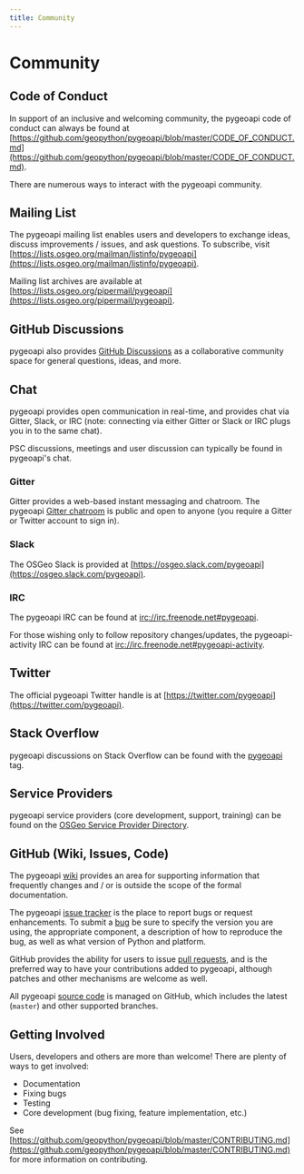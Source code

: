 ```yaml
---
title: Community
---
```


# Community

## Code of Conduct

In support of an inclusive and welcoming community, the pygeoapi code of conduct can always be found at [https://github.com/geopython/pygeoapi/blob/master/CODE_OF_CONDUCT.md](https://github.com/geopython/pygeoapi/blob/master/CODE_OF_CONDUCT.md).

There are numerous ways to interact with the pygeoapi community.

## Mailing List

The pygeoapi mailing list enables users and developers to exchange ideas, discuss improvements / issues, and ask questions. To subscribe, visit [https://lists.osgeo.org/mailman/listinfo/pygeoapi](https://lists.osgeo.org/mailman/listinfo/pygeoapi).

Mailing list archives are available at [https://lists.osgeo.org/pipermail/pygeoapi](https://lists.osgeo.org/pipermail/pygeoapi).

## GitHub Discussions

pygeoapi also provides [GitHub Discussions](https://github.com/geopython/pygeoapi/discussions) as a collaborative community space for general questions, ideas, and more.

## Chat

pygeoapi provides open communication in real-time, and provides chat via Gitter, Slack, or IRC (note: connecting via either Gitter or Slack or IRC plugs you in to the same chat).

PSC discussions, meetings and user discussion can typically be found in pygeoapi's chat.

### Gitter

Gitter provides a web-based instant messaging and chatroom.  The pygeoapi [Gitter chatroom](https://gitter.im/geopython/pygeoapi) is public and open to anyone (you require a Gitter or Twitter account to sign in).

### Slack

The OSGeo Slack is provided at [https://osgeo.slack.com/pygeoapi](https://osgeo.slack.com/pygeoapi).

### IRC

The pygeoapi IRC can be found at [irc://irc.freenode.net#pygeoapi](irc://irc.freenode.net#pygeoapi).

For those wishing only to follow repository changes/updates, the pygeoapi-activity IRC can be found at [irc://irc.freenode.net#pygeoapi-activity](irc://irc.freenode.net#pygeoapi-activity).

## Twitter

The official pygeoapi Twitter handle is at [https://twitter.com/pygeoapi](https://twitter.com/pygeoapi).

## Stack Overflow

pygeoapi discussions on Stack Overflow can be found with the [pygeoapi](https://stackoverflow.com/questions/tagged/pygeoapi) tag.

## Service Providers

pygeoapi service providers (core development, support, training) can be found on the [OSGeo Service Provider Directory](https://www.osgeo.org/service-providers).

## GitHub (Wiki, Issues, Code)

The pygeoapi [wiki](https://github.com/geopython/pygeoapi/wiki) provides an area for supporting information that frequently changes and / or is outside the scope of the formal documentation.

The pygeoapi [issue tracker](https://github.com/geopython/pygeoapi/issues) is the place to report bugs or request enhancements.  To submit a [bug](https://github.com/geopython/pygeoapi/issues/) be sure to specify the version you are using, the appropriate component, a description of how to reproduce the bug, as well as what version of Python and platform.

GitHub provides the ability for users to issue [pull requests](https://help.github.com/articles/creating-a-pull-request), and is the preferred way to have your contributions added to pygeoapi, although patches and other mechanisms are welcome as well.

All pygeoapi [source code](https://github.com/geopython/pygeoapi) is managed on GitHub, which includes the latest (`master`) and other supported branches.

## Getting Involved

Users, developers and others are more than welcome!  There are plenty of ways to get involved:

- Documentation
- Fixing bugs
- Testing
- Core development (bug fixing, feature implementation, etc.)

See [https://github.com/geopython/pygeoapi/blob/master/CONTRIBUTING.md](https://github.com/geopython/pygeoapi/blob/master/CONTRIBUTING.md) for more information on contributing.
